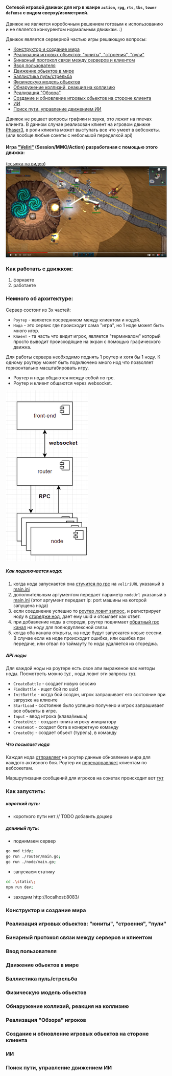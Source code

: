 #### Сетевой игровой движок для игр в жанре `action`, `rpg`, `rts`, `tbs`, `tower defense` с видом сверху/изометрией.

Движок не является коробочным решением готовым к использованию и не является конкурентом нормальным движкам. :)

Движок является серверной частью игры решающую вопросы:

- [Конструктор и создание мира](#create-world)
- [Реализация игровых обьектов: "юниты", "строения", "пули"](#game-objects)
- [Бинарный протокол связи между серверов и клиентом](#binary-protocol)
- [Ввод пользователя](#input)
- [Движение обьектов в мире](#move)
- [Баллистика пуль/стрельба](#weapon)
- [Физическую модель обьектов](#physical-model)
- [Обнаружение коллизий, реакция на коллизию](#collision)
- [Реализация "Обзора"](#watch)
- [Создание и обновление игровых обьектов на стороне клиента](#create-update-client)
- [ИИ](#ai)
- [Поиск пути, управление движением ИИ](#ai-support)

Движок не решает вопросы графики и звука, это лежит на плечах клиента. В данном случае реализован клиент на игровом
движке [Phaser3](https://phaser.io/phaser3), в роли клиента может выступать все что умеет в вебсокеты. (или вообще любые
сокеты с небольшой переделкой api)

#### Игра ["Veliri"](https://yandex.ru/games/app/184316?lang=ru) (Session/MMO/Action) разработаная с помощью этого движка:

([ссылка на видео](https://www.youtube.com/watch?v=7D_ILFRQG2MQ))
[![Watch the video](/readme_assets/img_1.png)](https://www.youtube.com/watch?v=7D_ILFRQG2MQ)

### Как работать с движком:

1) форкаете
2) работаете

### Немного об архитектуре:

Сервер состоит из 3х частей:

- `Роутер` - является посредником между клиентом и нодой.
- `Нода` - это сервис где происходит сама "игра", но 1 ноде может быть много игор.
- `Клиент` - та часть что видит игрок, является "терминалом" который просто выводит происходящие на экран с помощью
  графического движка.

Для работы сервера необходимо поднять 1 роутер и хотя бы 1 ноду. К одному роутеру может быть подключено много нод что
позволяет горизонтально масштабировать игру.

- Роутер и нода общаются между собой по rpc.
- Роутер и клиент общаются через websocket.

![This is an image](./readme_assets/img_2.png)

##### Как подключается нода:

1) когда нода запускается
   она [стучится по rpc](https://github.com/TrashPony/game-engine/blob/cc521dd593e2c302145b238165cb270b7a2d2dfe/node/rpc/rpc.go#L56)
   на `veliriURL` указаный в [main.ini](./main.ini)
2) дополнительным аргументом передает параметр `nodeUrl` указаный в [main.ini](./main.ini) (этот аргумент передает ip:
   port машины на которой запущена нода)
3) если соеденение успешно
   то [роутер ловит запрос](https://github.com/TrashPony/game-engine/blob/master/router/rpc/server.go#L65), и
   регистрирует ноду
   в [сторедже нод](https://github.com/TrashPony/game-engine/blob/master/router/mechanics/factories/nodes/nodes.go#L8),
   дает ему uuid и отсылает как ответ.
4) при добавление ноды в сторедж, роутер
   поднимает [обратный rpc канал](https://github.com/TrashPony/game-engine/blob/cc521dd593e2c302145b238165cb270b7a2d2dfe/router/mechanics/factories/nodes/nodes.go#L32)
   на ноду для полнодуплексной связи.
5) когда оба канала открыты, на ноде будут запускатся новые сессии. В случае если на ноде происходит ошибка, или ошибка
   при передаче, или отвал по таймауту то нода удаляется из стореджа.

##### API ноды

Для каждой ноды на роутере есть свое апи выраженое как методы ноды. Посмотреть
можно [тут](https://github.com/TrashPony/game-engine/blob/cc521dd593e2c302145b238165cb270b7a2d2dfe/router/mechanics/game_objects/node/node.go#L74)
, нода ловит эти запросы [тут](https://github.com/TrashPony/game-engine/blob/master/node/rpc/rpc.go#L86).

- `CreateBattle` - создает новую сессию
- `FindBattle` - ищет бой по uuid
- `InitBattle` - когда бой создан, игрок запрашивает его состояние при загрузке на клиенте
- `StartLoad` - состояние было успешно получено и игрок запрашивает все обьекты в игре.
- `Input` - ввод игрока (клава/мышь)
- `CreateUnit` - создает юнита игроку инициатору
- `CreateBot` - создает бота в конкретную команду
- `CreateObj` - создает обьект (турель), в команду

##### Что посылает нода

Каждая нода [отправляет](https://github.com/TrashPony/game-engine/blob/master/node/rpc/rpc.go#L163) на роутер
данные обновление мира для каждого активного боя. Роутер
их [перенаправляет](https://github.com/TrashPony/game-engine/blob/master/router/rpc/server.go#L81) клиентам по
вебсокетам.

Маршрутизация сообщений для игроков на сокетах происходит
вот [тут](https://github.com/TrashPony/game-engine/blob/cc521dd593e2c302145b238165cb270b7a2d2dfe/router/web_socket/sender.go#L75)

### Как запустить:

##### короткий путь:

- короткого пути нет // TODO добавить доцкер

##### длинный путь:

- поднимаем сервер

```bash
go mod tidy;
go run ./router/main.go;
go run ./node/main.go;
```

- запускаем статику

```bash
cd .\static\;
npm run dev;
```

- заходим http://localhost:8083/

<h3 id="create-world">
Конструктор и создание мира
</h3>

<h3 id="game-objects">
Реализация игровых обьектов: "юниты", "строения", "пули"
</h3>

<h3 id="binary-protocol">
Бинарный протокол связи между серверов и клиентом
</h3>

<h3 id="input">
Ввод пользователя
</h3>

<h3 id="move">
Движение обьектов в мире
</h3>

<h3 id="weapon">
Баллистика пуль/стрельба
</h3>

<h3 id="physical-model">
Физическую модель обьектов
</h3>

<h3 id="collision">
Обнаружение коллизий, реакция на коллизию
</h3>

<h3 id="watch">
Реализация "Обзора" игроков
</h3>

<h3 id="create-update-client">
Создание и обновление игровых обьектов на стороне клиента
</h3>

<h3 id="ai">
ИИ
</h3>

<h3 id="ai-support">
Поиск пути, управление движением ИИ
</h3>
